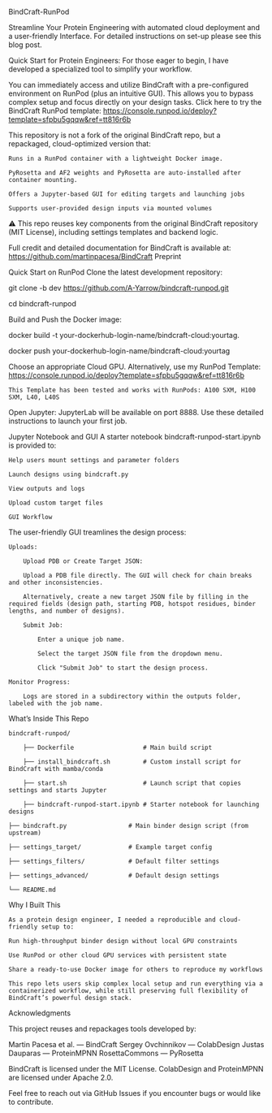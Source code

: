 BindCraft-RunPod

Streamline Your Protein Engineering with automated cloud deployment and a user-friendly Interface. For detailed instructions on set-up please see this blog post.

Quick Start for Protein Engineers: For those eager to begin, I have developed a specialized tool to simplify your workflow. 

You can immediately access and utilize BindCraft with a pre-configured environment on RunPod (plus an intuitive GUI). This allows you to bypass complex setup and focus directly on your design tasks. Click here to try the BindCraft RunPod template: https://console.runpod.io/deploy?template=sfpbu5gqqw&ref=tt816r6b


This repository is not a fork of the original BindCraft repo, but a repackaged, cloud-optimized version that:

	Runs in a RunPod container with a lightweight Docker image.

	PyRosetta and AF2 weights and PyRosetta are auto-installed after container mounting.
	
 	Offers a Jupyter-based GUI for editing targets and launching jobs

	Supports user-provided design inputs via mounted volumes


⚠️ This repo reuses key components from the original BindCraft repository (MIT License), including settings templates and backend logic. 

Full credit and detailed documentation for BindCraft is available at: https://github.com/martinpacesa/BindCraft Preprint


Quick Start on RunPod
Clone the latest development repository:

git clone -b dev https://github.com/A-Yarrow/bindcraft-runpod.git

cd bindcraft-runpod

Build and Push the Docker image:

docker build -t your-dockerhub-login-name/bindcraft-cloud:yourtag.

docker push your-dockerhub-login-name/bindcraft-cloud:yourtag

Choose an appropriate Cloud GPU. Alternatively, use my RunPod Template: https://console.runpod.io/deploy?template=sfpbu5gqqw&ref=tt816r6b

	This Template has been tested and works with RunPods: A100 SXM, H100 SXM, L40, L40S

Open Jupyter: JupyterLab will be available on port 8888. Use these detailed  instructions to launch your first job.


Jupyter Notebook and GUI
A starter notebook bindcraft-runpod-start.ipynb is provided to:

	Help users mount settings and parameter folders

	Launch designs using bindcraft.py

	View outputs and logs

	Upload custom target files

	GUI Workflow

The user-friendly GUI treamlines the design process:

	Uploads:
	
 		Upload PDB or Create Target JSON:

		Upload a PDB file directly. The GUI will check for chain breaks and other inconsistencies.

		Alternatively, create a new target JSON file by filling in the required fields (design path, starting PDB, hotspot residues, binder lengths, and number of designs).

		Submit Job:

			Enter a unique job name.
			
   			Select the target JSON file from the dropdown menu.

			Click "Submit Job" to start the design process.

	Monitor Progress:

		Logs are stored in a subdirectory within the outputs folder, labeled with the job name.

What’s Inside This Repo

	bindcraft-runpod/

		├── Dockerfile                   # Main build script

		├── install_bindcraft.sh         # Custom install script for BindCraft with mamba/conda

		├── start.sh                     # Launch script that copies settings and starts Jupyter

		├── bindcraft-runpod-start.ipynb # Starter notebook for launching designs

	├── bindcraft.py                 # Main binder design script (from upstream)

	├── settings_target/             # Example target config

	├── settings_filters/            # Default filter settings

	├── settings_advanced/           # Default design settings

	└── README.md

Why I Built This

	As a protein design engineer, I needed a reproducible and cloud-friendly setup to:

	Run high-throughput binder design without local GPU constraints

	Use RunPod or other cloud GPU services with persistent state
	
 	Share a ready-to-use Docker image for others to reproduce my workflows

	This repo lets users skip complex local setup and run everything via a containerized workflow, while still preserving full flexibility of BindCraft’s powerful design stack.

Acknowledgments

This project reuses and repackages tools developed by:

Martin Pacesa et al. — BindCraft
Sergey Ovchinnikov — ColabDesign
Justas Dauparas — ProteinMPNN
RosettaCommons — PyRosetta

BindCraft is licensed under the MIT License. ColabDesign and ProteinMPNN are licensed under Apache 2.0.

Feel free to reach out via GitHub Issues if you encounter bugs or would like to contribute.

